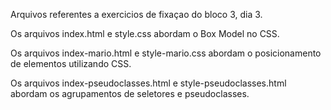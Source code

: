 Arquivos referentes a exercicios de fixaçao do bloco 3, dia 3.

Os arquivos index.html e style.css abordam o Box Model no CSS.

Os arquivos index-mario.html e style-mario.css abordam o posicionamento de elementos utilizando CSS.

Os arquivos index-pseudoclasses.html e style-pseudoclasses.html abordam os agrupamentos de seletores e pseudoclasses.
